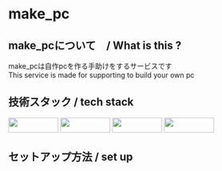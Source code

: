 # make_pc

## make_pcについて　/ What is this ?
make_pcは自作pcを作る手助けをするサービスです<br>
This service is made for supporting to build your own pc

## 技術スタック / tech stack
<img src="https://img.shields.io/badge/Laravel-red?logo=laravel&logoColor=white" style="width:100px ; height:30px"></img>
<img src="https://img.shields.io/badge/Tailwindcss-blue?logo=tailwindcss&logoColor=white" style="width:100px ; height:30px"></img>
<img src="https://img.shields.io/badge/Mysql-lightgrey?logo=mysql&logoColor=white" style="width:100px ; height:30px"></img>
<img src="https://img.shields.io/badge/Docker-deepblue?logo=Docker&logoColor=white" style="width:100px ; height:30px"></img>

## セットアップ方法 / set up

